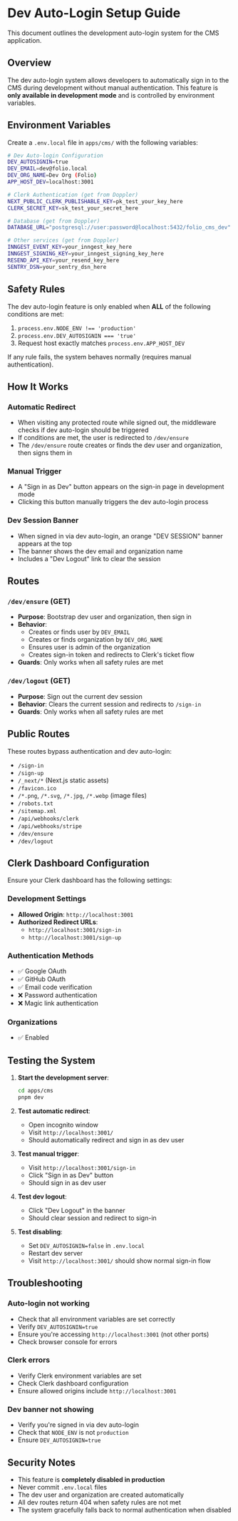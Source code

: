 # Dev Auto-Login Setup Guide

This document outlines the development auto-login system for the CMS application.

## Overview

The dev auto-login system allows developers to automatically sign in to the CMS during development without manual authentication. This feature is **only available in development mode** and is controlled by environment variables.

## Environment Variables

Create a `.env.local` file in `apps/cms/` with the following variables:

```bash
# Dev Auto-login Configuration
DEV_AUTOSIGNIN=true
DEV_EMAIL=dev@folio.local
DEV_ORG_NAME=Dev Org (Folio)
APP_HOST_DEV=localhost:3001

# Clerk Authentication (get from Doppler)
NEXT_PUBLIC_CLERK_PUBLISHABLE_KEY=pk_test_your_key_here
CLERK_SECRET_KEY=sk_test_your_secret_here

# Database (get from Doppler)
DATABASE_URL="postgresql://user:password@localhost:5432/folio_cms_dev"

# Other services (get from Doppler)
INNGEST_EVENT_KEY=your_inngest_key_here
INNGEST_SIGNING_KEY=your_inngest_signing_key_here
RESEND_API_KEY=your_resend_key_here
SENTRY_DSN=your_sentry_dsn_here
```

## Safety Rules

The dev auto-login feature is only enabled when **ALL** of the following conditions are met:

1. `process.env.NODE_ENV !== 'production'`
2. `process.env.DEV_AUTOSIGNIN === 'true'`
3. Request host exactly matches `process.env.APP_HOST_DEV`

If any rule fails, the system behaves normally (requires manual authentication).

## How It Works

### Automatic Redirect
- When visiting any protected route while signed out, the middleware checks if dev auto-login should be triggered
- If conditions are met, the user is redirected to `/dev/ensure`
- The `/dev/ensure` route creates or finds the dev user and organization, then signs them in

### Manual Trigger
- A "Sign in as Dev" button appears on the sign-in page in development mode
- Clicking this button manually triggers the dev auto-login process

### Dev Session Banner
- When signed in via dev auto-login, an orange "DEV SESSION" banner appears at the top
- The banner shows the dev email and organization name
- Includes a "Dev Logout" link to clear the session

## Routes

### `/dev/ensure` (GET)
- **Purpose**: Bootstrap dev user and organization, then sign in
- **Behavior**: 
  - Creates or finds user by `DEV_EMAIL`
  - Creates or finds organization by `DEV_ORG_NAME`
  - Ensures user is admin of the organization
  - Creates sign-in token and redirects to Clerk's ticket flow
- **Guards**: Only works when all safety rules are met

### `/dev/logout` (GET)
- **Purpose**: Sign out the current dev session
- **Behavior**: Clears the current session and redirects to `/sign-in`
- **Guards**: Only works when all safety rules are met

## Public Routes

These routes bypass authentication and dev auto-login:
- `/sign-in`
- `/sign-up`
- `/_next/*` (Next.js static assets)
- `/favicon.ico`
- `/*.png`, `/*.svg`, `/*.jpg`, `/*.webp` (image files)
- `/robots.txt`
- `/sitemap.xml`
- `/api/webhooks/clerk`
- `/api/webhooks/stripe`
- `/dev/ensure`
- `/dev/logout`

## Clerk Dashboard Configuration

Ensure your Clerk dashboard has the following settings:

### Development Settings
- **Allowed Origin**: `http://localhost:3001`
- **Authorized Redirect URLs**:
  - `http://localhost:3001/sign-in`
  - `http://localhost:3001/sign-up`

### Authentication Methods
- ✅ Google OAuth
- ✅ GitHub OAuth
- ✅ Email code verification
- ❌ Password authentication
- ❌ Magic link authentication

### Organizations
- ✅ Enabled

## Testing the System

1. **Start the development server**:
   ```bash
   cd apps/cms
   pnpm dev
   ```

2. **Test automatic redirect**:
   - Open incognito window
   - Visit `http://localhost:3001/`
   - Should automatically redirect and sign in as dev user

3. **Test manual trigger**:
   - Visit `http://localhost:3001/sign-in`
   - Click "Sign in as Dev" button
   - Should sign in as dev user

4. **Test dev logout**:
   - Click "Dev Logout" in the banner
   - Should clear session and redirect to sign-in

5. **Test disabling**:
   - Set `DEV_AUTOSIGNIN=false` in `.env.local`
   - Restart dev server
   - Visit `http://localhost:3001/` should show normal sign-in flow

## Troubleshooting

### Auto-login not working
- Check that all environment variables are set correctly
- Verify `DEV_AUTOSIGNIN=true`
- Ensure you're accessing `http://localhost:3001` (not other ports)
- Check browser console for errors

### Clerk errors
- Verify Clerk environment variables are set
- Check Clerk dashboard configuration
- Ensure allowed origins include `http://localhost:3001`

### Dev banner not showing
- Verify you're signed in via dev auto-login
- Check that `NODE_ENV` is not `production`
- Ensure `DEV_AUTOSIGNIN=true`

## Security Notes

- This feature is **completely disabled in production**
- Never commit `.env.local` files
- The dev user and organization are created automatically
- All dev routes return 404 when safety rules are not met
- The system gracefully falls back to normal authentication when disabled
